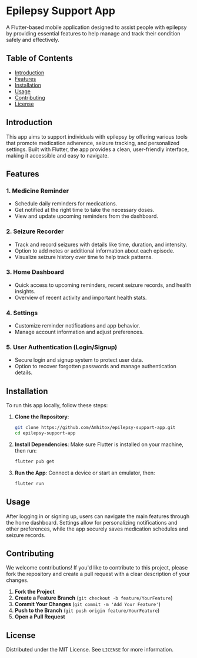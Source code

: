 
# Epilepsy Support App

A Flutter-based mobile application designed to assist people with epilepsy by providing essential features to help manage and track their condition safely and effectively.

## Table of Contents

- [Introduction](#introduction)
- [Features](#features)
- [Installation](#installation)
- [Usage](#usage)
- [Contributing](#contributing)
- [License](#license)

## Introduction

This app aims to support individuals with epilepsy by offering various tools that promote medication adherence, seizure tracking, and personalized settings. Built with Flutter, the app provides a clean, user-friendly interface, making it accessible and easy to navigate.

## Features

### 1. **Medicine Reminder**
   - Schedule daily reminders for medications.
   - Get notified at the right time to take the necessary doses.
   - View and update upcoming reminders from the dashboard.

### 2. **Seizure Recorder**
   - Track and record seizures with details like time, duration, and intensity.
   - Option to add notes or additional information about each episode.
   - Visualize seizure history over time to help track patterns.

### 3. **Home Dashboard**
   - Quick access to upcoming reminders, recent seizure records, and health insights.
   - Overview of recent activity and important health stats.

### 4. **Settings**
   - Customize reminder notifications and app behavior.
   - Manage account information and adjust preferences.

### 5. **User Authentication (Login/Signup)**
   - Secure login and signup system to protect user data.
   - Option to recover forgotten passwords and manage authentication details.

## Installation

To run this app locally, follow these steps:

1. **Clone the Repository**:
    ```bash
    git clone https://github.com/Amhitox/epilepsy-support-app.git
    cd epilepsy-support-app
    ```

2. **Install Dependencies**:
    Make sure Flutter is installed on your machine, then run:
    ```bash
    flutter pub get
    ```

3. **Run the App**:
    Connect a device or start an emulator, then:
    ```bash
    flutter run
    ```

## Usage

After logging in or signing up, users can navigate the main features through the home dashboard. Settings allow for personalizing notifications and other preferences, while the app securely saves medication schedules and seizure records.

## Contributing

We welcome contributions! If you'd like to contribute to this project, please fork the repository and create a pull request with a clear description of your changes.

1. **Fork the Project**
2. **Create a Feature Branch** (`git checkout -b feature/YourFeature`)
3. **Commit Your Changes** (`git commit -m 'Add Your Feature'`)
4. **Push to the Branch** (`git push origin feature/YourFeature`)
5. **Open a Pull Request**

## License

Distributed under the MIT License. See `LICENSE` for more information.
